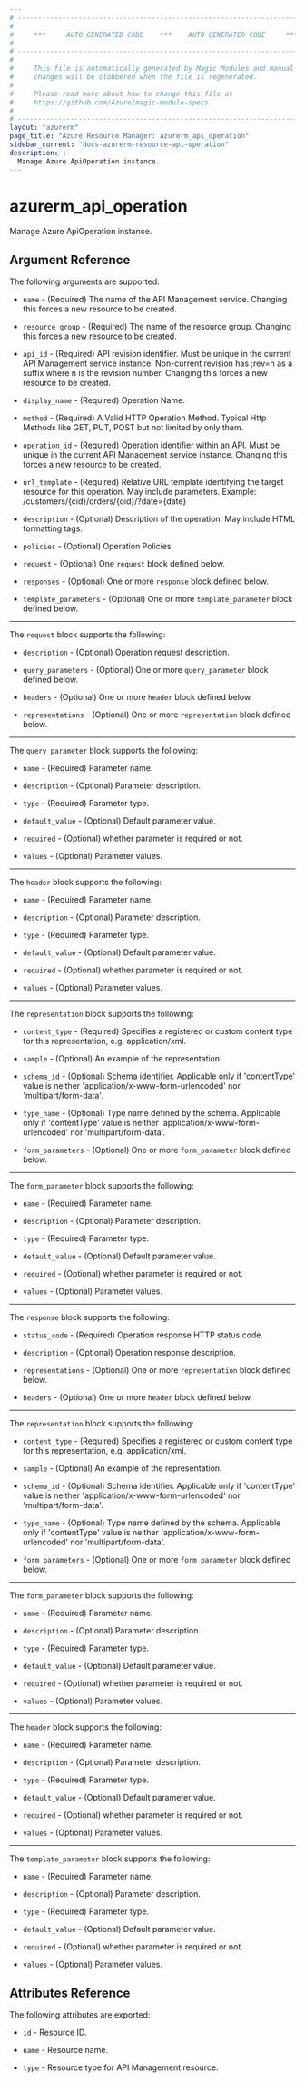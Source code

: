 ```yaml
---
# ----------------------------------------------------------------------------
#
#     ***     AUTO GENERATED CODE    ***    AUTO GENERATED CODE     ***
#
# ----------------------------------------------------------------------------
#
#     This file is automatically generated by Magic Modules and manual
#     changes will be clobbered when the file is regenerated.
#
#     Please read more about how to change this file at
#     https://github.com/Azure/magic-module-specs
#
# ----------------------------------------------------------------------------
layout: "azurerm"
page_title: "Azure Resource Manager: azurerm_api_operation"
sidebar_current: "docs-azurerm-resource-api-operation"
description: |-
  Manage Azure ApiOperation instance.
---
```


# azurerm_api_operation

Manage Azure ApiOperation instance.


## Argument Reference

The following arguments are supported:

* `name` - (Required) The name of the API Management service. Changing this forces a new resource to be created.

* `resource_group` - (Required) The name of the resource group. Changing this forces a new resource to be created.

* `api_id` - (Required) API revision identifier. Must be unique in the current API Management service instance. Non-current revision has ;rev=n as a suffix where n is the revision number. Changing this forces a new resource to be created.

* `display_name` - (Required) Operation Name.

* `method` - (Required) A Valid HTTP Operation Method. Typical Http Methods like GET, PUT, POST but not limited by only them.

* `operation_id` - (Required) Operation identifier within an API. Must be unique in the current API Management service instance. Changing this forces a new resource to be created.

* `url_template` - (Required) Relative URL template identifying the target resource for this operation. May include parameters. Example: /customers/{cid}/orders/{oid}/?date={date}

* `description` - (Optional) Description of the operation. May include HTML formatting tags.

* `policies` - (Optional) Operation Policies

* `request` - (Optional) One `request` block defined below.

* `responses` - (Optional) One or more `response` block defined below.

* `template_parameters` - (Optional) One or more `template_parameter` block defined below.

---

The `request` block supports the following:

* `description` - (Optional) Operation request description.

* `query_parameters` - (Optional) One or more `query_parameter` block defined below.

* `headers` - (Optional) One or more `header` block defined below.

* `representations` - (Optional) One or more `representation` block defined below.


---

The `query_parameter` block supports the following:

* `name` - (Required) Parameter name.

* `description` - (Optional) Parameter description.

* `type` - (Required) Parameter type.

* `default_value` - (Optional) Default parameter value.

* `required` - (Optional) whether parameter is required or not.

* `values` - (Optional) Parameter values.

---

The `header` block supports the following:

* `name` - (Required) Parameter name.

* `description` - (Optional) Parameter description.

* `type` - (Required) Parameter type.

* `default_value` - (Optional) Default parameter value.

* `required` - (Optional) whether parameter is required or not.

* `values` - (Optional) Parameter values.

---

The `representation` block supports the following:

* `content_type` - (Required) Specifies a registered or custom content type for this representation, e.g. application/xml.

* `sample` - (Optional) An example of the representation.

* `schema_id` - (Optional) Schema identifier. Applicable only if 'contentType' value is neither 'application/x-www-form-urlencoded' nor 'multipart/form-data'.

* `type_name` - (Optional) Type name defined by the schema. Applicable only if 'contentType' value is neither 'application/x-www-form-urlencoded' nor 'multipart/form-data'.

* `form_parameters` - (Optional) One or more `form_parameter` block defined below.


---

The `form_parameter` block supports the following:

* `name` - (Required) Parameter name.

* `description` - (Optional) Parameter description.

* `type` - (Required) Parameter type.

* `default_value` - (Optional) Default parameter value.

* `required` - (Optional) whether parameter is required or not.

* `values` - (Optional) Parameter values.

---

The `response` block supports the following:

* `status_code` - (Required) Operation response HTTP status code.

* `description` - (Optional) Operation response description.

* `representations` - (Optional) One or more `representation` block defined below.

* `headers` - (Optional) One or more `header` block defined below.


---

The `representation` block supports the following:

* `content_type` - (Required) Specifies a registered or custom content type for this representation, e.g. application/xml.

* `sample` - (Optional) An example of the representation.

* `schema_id` - (Optional) Schema identifier. Applicable only if 'contentType' value is neither 'application/x-www-form-urlencoded' nor 'multipart/form-data'.

* `type_name` - (Optional) Type name defined by the schema. Applicable only if 'contentType' value is neither 'application/x-www-form-urlencoded' nor 'multipart/form-data'.

* `form_parameters` - (Optional) One or more `form_parameter` block defined below.


---

The `form_parameter` block supports the following:

* `name` - (Required) Parameter name.

* `description` - (Optional) Parameter description.

* `type` - (Required) Parameter type.

* `default_value` - (Optional) Default parameter value.

* `required` - (Optional) whether parameter is required or not.

* `values` - (Optional) Parameter values.

---

The `header` block supports the following:

* `name` - (Required) Parameter name.

* `description` - (Optional) Parameter description.

* `type` - (Required) Parameter type.

* `default_value` - (Optional) Default parameter value.

* `required` - (Optional) whether parameter is required or not.

* `values` - (Optional) Parameter values.

---

The `template_parameter` block supports the following:

* `name` - (Required) Parameter name.

* `description` - (Optional) Parameter description.

* `type` - (Required) Parameter type.

* `default_value` - (Optional) Default parameter value.

* `required` - (Optional) whether parameter is required or not.

* `values` - (Optional) Parameter values.

## Attributes Reference

The following attributes are exported:

* `id` - Resource ID.

* `name` - Resource name.

* `type` - Resource type for API Management resource.
